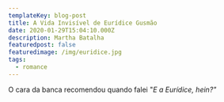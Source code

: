 ```yaml
---
templateKey: blog-post
title: A Vida Invisível de Eurídice Gusmão
date: 2020-01-29T15:04:10.000Z
description: Martha Batalha
featuredpost: false
featuredimage: /img/euridice.jpg
tags:
  - romance
---
```

O cara da banca recomendou quando falei "*E a Eurídice, hein?"*